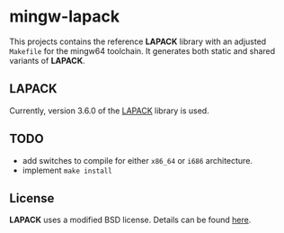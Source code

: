 # mingw-lapack

This projects contains the reference __LAPACK__ library with an adjusted `Makefile` for the mingw64 toolchain. It generates both static and shared variants of __LAPACK__.


## LAPACK

Currently, version 3.6.0 of the [LAPACK](http://www.netlib.org/lapack/index.html) library is used.


## TODO

* add switches to compile for either `x86_64` or `i686` architecture.
* implement `make install`


## License

__LAPACK__ uses a modified BSD license. Details can be found [here](http://www.netlib.org/lapack/index.html#_licensing).

